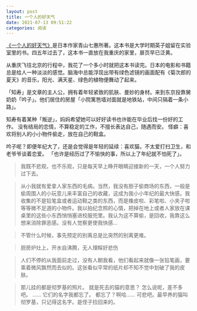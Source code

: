 ```yaml
---
layout: post
title: 一个人的好天气
date: 2021-07-13 09:51:22
categories: 阅读
---
```

[《一个人的好天气》](https://book.douban.com/subject/2250587/)是日本作家青山七惠所著。这本书是大学时期英子姐留在实验室里的书。四五年过去了，这本书一直放在我重庆的家里，扉页早已泛黄。

<!-- more -->

从重庆飞往北京的行程中，我花了一个多小时就把这本书读完。日本的电影和书籍总是给人一种淡淡的感觉。脑海中总能浮现出带有绿色滤镜的画面配有《菊次郎的夏天》的音乐，阳光、满天星、绿色的植物便舞动了起来。	

「知寿」是文章的主人公，拥有着年轻紧致的肌肤、曼妙的身材。来到东京投靠舅奶奶「吟子」。他们居住的房屋「小院篱笆墙对面就是地铁站，中间只隔着一条小路」。

知寿有着某种「叛逆」，妈妈希望她可以好好读书也许能在毕业后找一份好的工作。
没有结局的恋情，不算稳定的工作，不擅长表达自己，随遇而安。
怪癖：喜欢将别人的小小物件偷走，放在自己的鞋盒。

吟子呢？即便年纪大了，还是会觉得是年轻的延续：喜欢猫，不太爱打扫卫生，和老爷爷谈着恋爱。
「也许是经历过了不愉快的事，所以上了年纪就不怕死了」。

> 我既不悲观，也不乐观，只是每天早上睁开眼睛迎接新的一天，一个人努力过下去。

> 从小我就有爱拿人家东西的毛病。当然，我没有胆子偷商场的东西，一般是偷周围人的小玩意儿来丰富自己的收藏，这成为我小小年纪的最大快感。我收集的不是铅笔盒或者运动鞋之类的东西，而是橡皮啦、彩笔啦、小夹子啦等等微不足道的小物件。我以拍纪念照的心情，把掉在地上或者人家放在课桌里的这些小东西悄悄塞进校服兜里。我认为这不算偷，是回收，我靠这么想来消除罪恶感。没有人觉察更使我快感...

> 不管什么时候，事先预定的别离总是比突然的别离更难。

> 厨房炉灶上，开水自沸腾，无人理睬好悲伤

> 人们不停的从我面前走过，没有人朝我看，他们看起来就像一张铅笔画，要乘着微风飘然而去似的。这张看似平常的纸片却不知不觉中划破了我的皮肤。

>那儿挂的都是彻罗基的照片。
就是死去的猫的意思？
怎么说呢，差不多吧。
……
它们的名字我都忘了。
都忘了？啊哈……
可悲吧。最早养的猫叫彻罗基，只记得这名字。是侄子捡回来的。